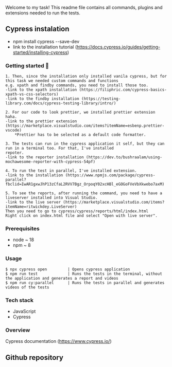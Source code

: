 Welcome to my task! This readme file contains all commands, plugins and extensions needed to run the tests.

## Cypress instalation

-   npm install cypress --save-dev
-   link to the installation tutorial (https://docs.cypress.io/guides/getting-started/installing-cypress)

### Getting started 🚀

    1. Then, since the installation only installed vanila cypress, but for this task we needed custom commands and functions
    e.g. xpath and findby commands, you need to install those too.
    -link to the xpath installation (https://filiphric.com/cypress-basics-xpath-vs-css-selectors)
    -link to the findby installation (https://testing-library.com/docs/cypress-testing-library/intro/)

    2. For our code to look prettier, we installed prettier extension haha.
    -link to the prettier extension (https://marketplace.visualstudio.com/items?itemName=esbenp.prettier-vscode)
        *Prettier has to be selected as a default code formatter.

    3. The tests can run in the cypress application it self, but they can run in a terminal too. For that, I've installed
    repoter.
    -link to the reporter installation (https://dev.to/bushraalam/using-mochawesome-reporter-with-cypress-54pf)

    4. To run the test in parallel, I've installed extension.
    -link to the installation (https://www.npmjs.com/package/cypress-parallel?fbclid=IwAR1gxwJhP13zCfaL2RVV7Bgz_OrpoqY02xcHBl_eGOGoFVeVbXkwebo7axM)

    5. To see the reports, after running the command, you need to have a liveserver installed into Visual Studio.
    -link to the live server (https://marketplace.visualstudio.com/items?itemName=ritwickdey.LiveServer)
    Then you need to go to cypress/cypress/reports/html/index.html
    Right click on index.html file and select "Open with live server".

### Prerequisites

-   node ~ 18
-   npm ~ 8

### Usage

```
$ npx cypress open         | Opens cypress application
$ npm run test             | Runs the tests in the terminal, without the application and generates a report and videos
$ npm run cy:parallel      | Runs the tests in parallel and generates videos of the tests
```

### Tech stack

-   JavaScript
-   Cypress

### Overview

Cypress documentation (https://www.cypress.io/)

## Github repository
